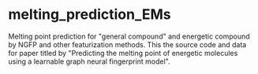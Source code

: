 # melting_prediction_EMs
Melting point prediction for "general compound" and energetic compound by NGFP and other featurization methods.
This the source code and data for paper titled by "Predicting the melting point of energetic molecules using a learnable graph neural fingerprint model".

